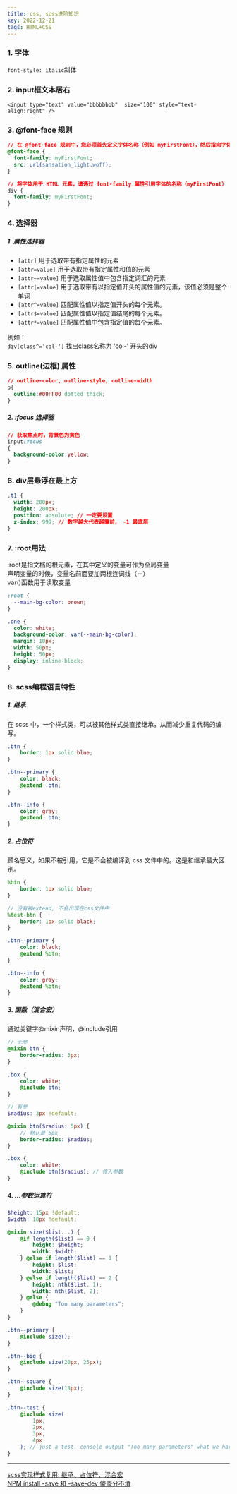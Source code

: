 ```yaml
---
title: css, scss进阶知识
key: 2022-12-21
tags: HTML+CSS
---
```


### 1. 字体
`font-style: italic`斜体

### 2. input框文本居右
`<input type="text" value="bbbbbbbb"  size="100" style="text-align:right" />`

### 3. @font-face 规则
```css
// 在 @font-face 规则中，您必须首先定义字体名称（例如 myFirstFont），然后指向字体文件。
@font-face {
  font-family: myFirstFont;
  src: url(sansation_light.woff);
}

// 将字体用于 HTML 元素，请通过 font-family 属性引用字体的名称（myFirstFont）
div {
  font-family: myFirstFont;
}
```

### 4. 选择器
##### 1. 属性选择器
- `[attr]` 用于选取带有指定属性的元素
- `[attr=value]`	用于选取带有指定属性和值的元素
- `[attr~=value]`	用于选取属性值中包含指定词汇的元素
- `[attr|=value]`	用于选取带有以指定值开头的属性值的元素，该值必须是整个单词
- `[attr^=value]`	匹配属性值以指定值开头的每个元素。
- `[attr$=value]`	匹配属性值以指定值结尾的每个元素。
- `[attr*=value]`	匹配属性值中包含指定值的每个元素。

例如：   
`div[class^='col-']` 找出class名称为 ‘col-’ 开头的div

### 5. outline(边框) 属性
```css
// outline-color, outline-style, outline-width
p{
  outline:#00FF00 dotted thick;
}
```

##### 2. :focus 选择器
```css
// 获取焦点时，背景色为黄色
input:focus
{ 
  background-color:yellow;
}
```

### 6. div层悬浮在最上方
```css
.t1 {
  width: 200px;
  height: 200px;
  position: absolute; // 一定要设置
  z-index: 999; // 数字越大代表越置前， -1 最底层
}
```

### 7. :root用法
:root是指文档的根元素，在其中定义的变量可作为全局变量   
声明变量的时候，变量名前面要加两根连词线（--）   
var()函数用于读取变量
```css
:root {
  --main-bg-color: brown;
}

.one {
  color: white;
  background-color: var(--main-bg-color);
  margin: 10px;
  width: 50px;
  height: 50px;
  display: inline-block;
}
```

### 8. scss编程语言特性
##### 1. 继承
在 scss 中，一个样式类，可以被其他样式类直接继承，从而减少重复代码的编写。
```scss
.btn {
    border: 1px solid blue;
}

.btn--primary {
    color: black;
    @extend .btn;
}

.btn--info {
    color: gray;
    @extend .btn;
}
```

##### 2. 占位符
顾名思义，如果不被引用，它是不会被编译到 css 文件中的。这是和继承最大区别。
```scss
%btn {
    border: 1px solid blue;
}

// 没有被extend, 不会出现在css文件中
%test-btn {
    border: 1px solid black;
}

.btn--primary {
    color: black;
    @extend %btn;
}

.btn--info {
    color: gray;
    @extend %btn;
}
```

##### 3. 函数（混合宏）
通过关键字@mixin声明，@include引用
```scss
// 无参
@mixin btn {
    border-radius: 3px;
}

.box {
    color: white;
    @include btn;
}

// 有参
$radius: 3px !default;

@mixin btn($radius: 5px) {
    // 默认是 5px
    border-radius: $radius;
}

.box {
    color: white;
    @include btn($radius); // 传入参数
}

```

##### 4. ...参数运算符
```scss
$height: 15px !default;
$width: 18px !default;

@mixin size($list...) {
    @if length($list) == 0 {
        height: $height;
        width: $width;
    } @else if length($list) == 1 {
        height: $list;
        width: $list;
    } @else if length($list) == 2 {
        height: nth($list, 1);
        width: nth($list, 2);
    } @else {
        @debug "Too many parameters";
    }
}

.btn--primary {
    @include size();
}

.btn--big {
    @include size(20px, 25px);
}

.btn--square {
    @include size(18px);
}

.btn--test {
    @include size(
        1px,
        2px,
        3px,
        4px
    ); // just a test. console output "Too many parameters" what we have defined.
}
```

----

[scss实现样式复用: 继承、占位符、混合宏](https://cloud.tencent.com/developer/article/1617088)  
[NPM install -save 和 -save-dev 傻傻分不清](https://www.cnblogs.com/limitcode/p/7906447.html)  
